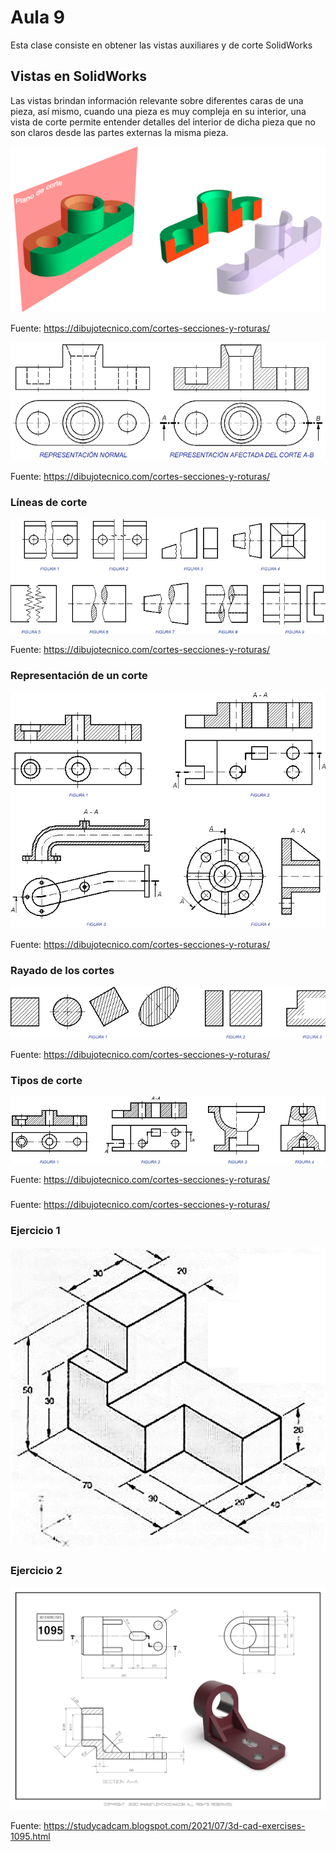 <h1>Aula 9</h1>

Esta clase consiste en obtener las vistas auxiliares y de corte SolidWorks

<h2>Vistas en SolidWorks</h2>

Las vistas brindan información relevante sobre diferentes caras de una pieza, así mismo, cuando una pieza es muy compleja en su interior, una vista de corte permite entender detalles del interior de dicha pieza que no son claros desde las partes externas la misma pieza.

![Plano de corte](image-2.png)

Fuente: https://dibujotecnico.com/cortes-secciones-y-roturas/

![Vista de corte](image-3.png)

Fuente: https://dibujotecnico.com/cortes-secciones-y-roturas/

<h3>Líneas de corte</h3>

![Líneas de corte](image-4.png)

Fuente: https://dibujotecnico.com/cortes-secciones-y-roturas/

<h3>Representación de un corte</h3>

![Representación de un corte](image-5.png)

Fuente: https://dibujotecnico.com/cortes-secciones-y-roturas/

<h3>Rayado de los cortes</h3>

![Rayado de los cortes](image-6.png)

Fuente: https://dibujotecnico.com/cortes-secciones-y-roturas/

<h3>Tipos de corte</h3>

![Tipos de corte](image-7.png)

Fuente: https://dibujotecnico.com/cortes-secciones-y-roturas/

<h3></h3>

Fuente: https://dibujotecnico.com/cortes-secciones-y-roturas/

<h3>Ejercicio 1</h3>

![Ejercicio1](image.png)

<h3>Ejercicio 2</h3>

![Ejercicio2](image-1.png)

Fuente: https://studycadcam.blogspot.com/2021/07/3d-cad-exercises-1095.html